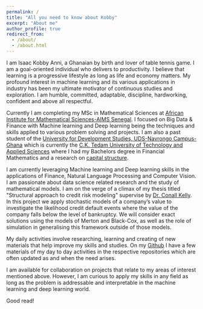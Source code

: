 ```yaml
---
permalink: /
title: "All you need to know about Kobby"
excerpt: "About me"
author_profile: true
redirect_from: 
  - /about/
  - /about.html
---
```

I am Isaac Kobby Anni, a Ghanaian by birth and lover of table tennis game. I am a goal-oriented individual who delivers to productivity. I believe that learning is a progressive lifestyle as long as life and economy matters. My profound interest in machine learning and its various applications in industry has been my ultimate motivator of continuous studies and exploration. I am humble, committed, adaptable, discipline, hardworking, confident and above all respectful. 


Currently I am completing my MSc in Mathematical Sciences at [African Institute for Mathematical Sciences-AIMS Senegal](https://aims-senegal.org/). I focused on Big Data & Finance with Machine learning and Deep learning being the techniques and skills applied to various problem solving and projects. I am also a past student of the [University for Development Studies, UDS-Navrongo Campus-Ghana](https://nav.uds.edu.gh/) which is currently the [C.K. Tedam University of Technology and Applied Sciences](https://cktutas.edu.gh/) where I had my Bachelors degree in Financial Mathematics and a research on [capital structure](https://www.investopedia.com/terms/c/capitalstructure.asp). 

I am currently leveraging Machine learning and Deep learning skills in the applications of Finance, Natural Language Processing and Computer Vision. I am passionate about data science related research and the study of mathematical models. I am on the verge of a climax of my thesis titled "Structural approach to credit risk modeling" supervise by [Dr. Conall Kelly](http://research.ucc.ie/profiles/D019/conall.kelly@ucc.ie). In this project we apply stochastic models of a company’s value to investigate the likelihood credit default events where the value of the company falls below the level of bankruptcy. We will consider exact solutions using the models of Merton and Black-Cox, as well as the role of simulation in generalising this framework outside of those models. 

My daily activities involve researching, learning and creating of new materials that help improve my skills and studies. On my [Github](https://github.com/IkeKobby) I have a few materials of my day to day activities in the respective repositories which are often updated as and when the need arises. 

I am available for collaboration on projects that relate to my areas of interest mentioned above. However, I am curious to apply my skills in any field as long as the problem is addressable and interpretable in the machine learning and deep learning world.

Good read!


<!-- Example: editing a markdown file for a talk
![Editing a markdown file for a talk](/images/editing-talk.png)
 -->
